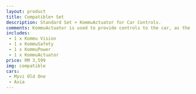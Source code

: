 ```yaml
---
layout: product
title: Compatible+ Set
description: Standard Set + KommuActuator for Car Controls.
comments: KommuActuator is used to provide controls to the car, as the car does not have a accessible controls point.
includes: 
 - 1 x Kommu Vision 
 - 1 x KommuSafety
 - 1 x KommuPower
 - 1 x KommuActuator
price: RM 3,599
img: compatible
cars:
 - Myvi Old One
 - Axia
---
```


